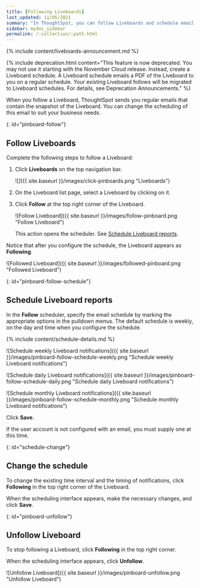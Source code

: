 ```yaml
---
title: [Following Liveboards]
last_updated: 11/05/2021
summary: "In ThoughtSpot, you can follow Liveboards and schedule email notifications to regularly review the visuals that represent dynamic data."
sidebar: mydoc_sidebar
permalink: /:collection/:path.html
---
```


{% include content/liveboards-announcement.md %}

{% include deprecation.html content="This feature is now deprecated. You may not use it starting with the November Cloud release. Instead, create a Liveboard schedule. A Liveboard schedule emails a PDF of the Liveboard to you on a regular schedule. Your existing Liveboard follows will be migrated to Liveboard schedules. For details, see Deprecation Announcements." %}

When you follow a Liveboard, ThoughtSpot sends you regular emails that contain the snapshot of the Liveboard. You can change the scheduling of this email to suit your business needs.

{: id="pinboard-follow"}
## Follow Liveboards

Complete the following steps to follow a Liveboard:

1. Click **Liveboards** on the top navigation bar.

     ![]({{ site.baseurl }}/images/click-pinboards.png "Liveboards")

2. On the Liveboard list page, select a Liveboard by clicking on it.

3. Click **Follow** at the top right corner of the Liveboard.

   ![Follow Liveboard]({{ site.baseurl }}/images/follow-pinboard.png "Follow Liveboard")

   This action opens the scheduler.  See [Schedule Liveboard reports](#pinboard-follow-schedule).

Notice that after you configure the schedule, the Liveboard appears as **Following**.

![Followed Liveboard]({{ site.baseurl }}/images/followed-pinboard.png "Followed Liveboard")

{: id="pinboard-follow-schedule"}
## Schedule Liveboard reports  

In the **Follow** scheduler, specify the email schedule by marking the appropriate options in the pulldown menus. The default schedule is weekly, on the day and time when you configure the schedule.

<!--![Schedule the notifications]({{ site.baseurl }}/images/follow-schedule.png "Schedule the notifications")-->

<!--![Schedule the notifications]({{ site.baseurl }}/images/pinboard-follow-schedule.png "Schedule the notifications")-->

{% include content/schedule-details.md %}

![Schedule weekly Liveboard notifications]({{ site.baseurl }}/images/pinboard-follow-schedule-weekly.png "Schedule weekly Liveboard notifications")

![Schedule daily Liveboard notifications]({{ site.baseurl }}/images/pinboard-follow-schedule-daily.png "Schedule daily Liveboard notifications")

![Schedule monthly Liveboard notifications]({{ site.baseurl }}/images/pinboard-follow-schedule-monthly.png "Schedule monthly Liveboard notifications")

Click **Save**.

If the user account is not configured with an email, you must supply one at this time.

{: id="schedule-change"}
## Change the schedule

To change the existing time interval and the timing of notifications, click **Following** in the top right corner of the Liveboard.

When the scheduling interface appears, make the necessary changes, and click **Save**.

{: id="pinboard-unfollow"}
## Unfollow Liveboard

To stop following a Liveboard, click **Following** in the top right corner.

When the scheduling interface appears, click **Unfollow**.

![Unfollow Liveboard]({{ site.baseurl }}/images/pinboard-unfollow.png "Unfollow Liveboard")
